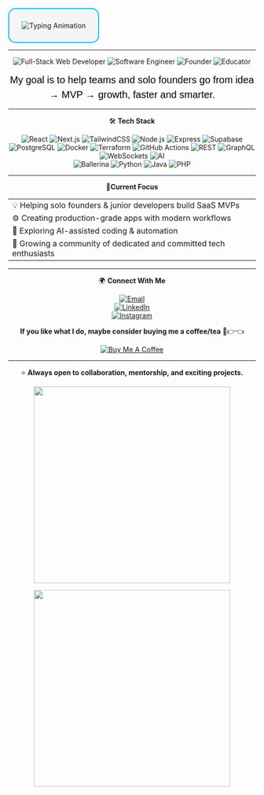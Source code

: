 <div align="center" style="border: 2px solid #00BFFF; border-radius: 15px; padding: 25px; display: inline-block; background-color: #f5f5f5;">
  <img src="https://readme-typing-svg.demolab.com?font=Montserrat&size=40&fontWeight=700&pause=0&color=00BFFF&center=true&vCenter=true&width=800&lines=Thank%20you%20for%20visiting%20my%20GitHub!%20%F0%9F%91%8B;I%20appreciate%20your%20support%20%F0%9F%98%8A" alt="Typing Animation" />
</div>



---

<div align="center">

![Full-Stack Web Developer](https://img.shields.io/badge/Full--Stack%20Web%20Developer-00BFFF?style=for-the-badge&logo=appveyor&logoColor=white)
![Software Engineer](https://img.shields.io/badge/Software%20Engineer-00BFFF?style=for-the-badge&logo=appveyor&logoColor=white)
![Founder](https://img.shields.io/badge/Founder-00BFFF?style=for-the-badge&logo=appveyor&logoColor=white)
![Educator](https://img.shields.io/badge/Educator-00BFFF?style=for-the-badge&logo=appveyor&logoColor=white)

</div>


<div align="center" style="font-family: 'Montserrat', sans-serif; font-size: 20px; color: #000000; line-height: 1.5;">
  My goal is to help teams and solo founders go from idea → MVP → growth, faster and smarter.
</div>




---
 <div align="center">

🛠️ **Tech Stack**

![React](https://img.shields.io/badge/React-61DAFB?style=for-the-badge&logo=react&logoColor=white) 
![Next.js](https://img.shields.io/badge/Next.js-000000?style=for-the-badge&logo=next.js&logoColor=white)
![TailwindCSS](https://img.shields.io/badge/TailwindCSS-38B2AC?style=for-the-badge&logo=tailwind-css&logoColor=white)
![Node.js](https://img.shields.io/badge/Node.js-339933?style=for-the-badge&logo=node.js&logoColor=white)
![Express](https://img.shields.io/badge/Express-000000?style=for-the-badge&logo=express&logoColor=white)
![Supabase](https://img.shields.io/badge/Supabase-3ECF8E?style=for-the-badge&logo=supabase&logoColor=white)
![PostgreSQL](https://img.shields.io/badge/PostgreSQL-4169E1?style=for-the-badge&logo=postgresql&logoColor=white)
![Docker](https://img.shields.io/badge/Docker-2496ED?style=for-the-badge&logo=docker&logoColor=white)
![Terraform](https://img.shields.io/badge/Terraform-5C6BC0?style=for-the-badge&logo=terraform&logoColor=white)
![GitHub Actions](https://img.shields.io/badge/GitHub_Actions-2088FF?style=for-the-badge&logo=github-actions&logoColor=white)
![REST](https://img.shields.io/badge/REST-FF6C37?style=for-the-badge&logo=rest-api&logoColor=white)
![GraphQL](https://img.shields.io/badge/GraphQL-E10098?style=for-the-badge&logo=graphql&logoColor=white)
![WebSockets](https://img.shields.io/badge/WebSockets-764ABC?style=for-the-badge&logo=websockets&logoColor=white)
![AI](https://img.shields.io/badge/AI-FFDC00?style=for-the-badge&logo=artificial-intelligence&logoColor=black)  
![Ballerina](https://img.shields.io/badge/Ballerina-FF5000?style=for-the-badge&logo=ballerina&logoColor=white)
![Python](https://img.shields.io/badge/Python-3776AB?style=for-the-badge&logo=python&logoColor=white)
![Java](https://img.shields.io/badge/Java-007396?style=for-the-badge&logo=java&logoColor=white)
![PHP](https://img.shields.io/badge/PHP-777BB4?style=for-the-badge&logo=php&logoColor=white)


---

 📌**Current Focus**

<p align="center">

|   |
|---|
| 💡 Helping solo founders & junior developers build SaaS MVPs |
| ⚙️ Creating production-grade apps with modern workflows       |
| 🤖 Exploring AI-assisted coding & automation                  |
| 🌱 Growing a community of dedicated and committed tech enthusiasts |

</p>



---

 🌍 **Connect With Me**

[![Email](https://img.shields.io/badge/Email-c14438?style=for-the-badge&logo=gmail&logoColor=white)](mailto:indongostephen@gmail.com)  
[![LinkedIn](https://img.shields.io/badge/LinkedIn-0077B5?style=for-the-badge&logo=linkedin&logoColor=white)](https://www.linkedin.com/in/stephen-indongo)  
[![Instagram](https://img.shields.io/badge/Instagram-E4405F?style=for-the-badge&logo=instagram&logoColor=white)](https://www.instagram.com/stephxcode)  

**If you like what I do, maybe consider buying me a coffee/tea** 🥺👉👈
<p>

<a href="https://www.buymeacoffee.com/stephenindongo" target="_blank">                                  
<img src="https://img.shields.io/badge/Buy%20Me%20a%20Coffee-FF813F?style=for-the-badge&logo=buy-me-a-coffee&logoColor=white" alt="Buy Me A Coffee"/>
</a>
</p>

---

⭐️ **Always open to collaboration, mentorship, and exciting projects.**

<p align="center">
  <img src="https://github-readme-stats.vercel.app/api?username=Stephenindongo&show_icons=true&theme=default&title_color=0000FF&text_color=000000" width="400" />
</p>

<p align="center">
  <img src="https://github-readme-streak-stats.herokuapp.com/?user=Stephenindongo&theme=default&hide_border=false" width="400" />
</p>



</div>

